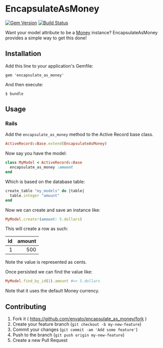 # EncapsulateAsMoney

[![Gem Version](https://badge.fury.io/rb/encapsulate_as_money.svg)](http://badge.fury.io/rb/encapsulate_as_money)
[![Build Status](https://travis-ci.org/envato/encapsulate_as_money.svg?branch=master)](https://travis-ci.org/envato/encapsulate_as_money)

Want your model attribute to be a [Money](https://github.com/RubyMoney/money)
instance? EncapsulateAsMoney provides a simple way to get this done!

## Installation

Add this line to your application's Gemfile:

    gem 'encapsulate_as_money'

And then execute:

    $ bundle

## Usage

### Rails

Add the `encapsulate_as_money` method to the Active Record base class.

```ruby
ActiveRecord::Base.extend(EncapsulateAsMoney)
```

Now say you have the model:

```ruby
class MyModel < ActiveRecord::Base
  encapsulate_as_money :amount
end
```

Which is based on the database table:

```ruby
create_table "my_models" do |table|
  table.integer "amount"
end
```

Now we can create and save an instance like:

```ruby
MyModel.create!(amount: 5.dollars)
```

This will create a row as such:

| id | amount |
| --:| ------:|
|  1 |    500 |

Note the value is represented as cents.

Once persisted we can find the value like:

```ruby
MyModel.find_by_id(1).amount #=> 5.dollars
```

Note that it uses the default Money currency.

## Contributing

1. Fork it ( https://github.com/envato/encapsulate_as_money/fork )
2. Create your feature branch (`git checkout -b my-new-feature`)
3. Commit your changes (`git commit -am 'Add some feature'`)
4. Push to the branch (`git push origin my-new-feature`)
5. Create a new Pull Request
